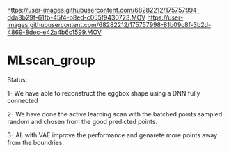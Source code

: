 https://user-images.githubusercontent.com/68282212/175757994-dda3b29f-61fb-45f4-b8ed-c055f9430723.MOV
https://user-images.githubusercontent.com/68282212/175757998-81b09c8f-3b2d-4869-8dec-e42a4b6c1599.MOV

# MLscan_group

Status:

1- We have able to reconstruct the eggbox shape using a DNN fully connected

2- We have done the active learning scan with the batched points sampled random and chosen from the good predicted points.

3- AL with VAE improve the performance and genarete more points away from the boundries.
